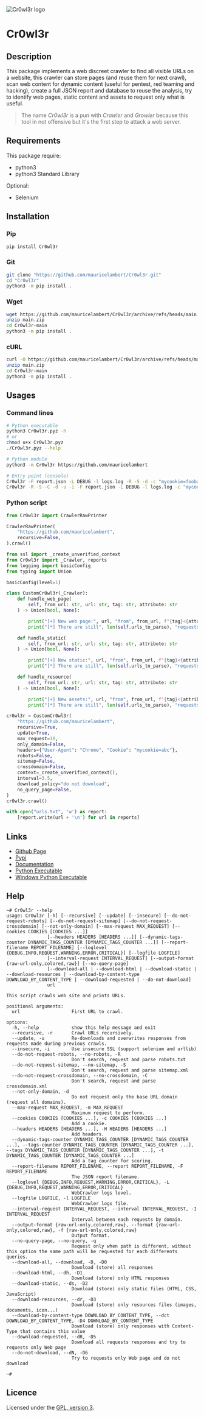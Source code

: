 ![Cr0wl3r logo](https://mauricelambert.github.io/info/python/security/Cr0wl3r_small.png "Cr0wl3r logo")

# Cr0wl3r

## Description

This package implements a web discreet crawler to find all visible URLs on a website, this crawler can store pages (and reuse them for next crawl), scan web content for dynamic content (useful for pentest, red teaming and hacking), create a full JSON report and database to reuse the analysis, try to identify web pages, static content and assets to request only what is useful.

> The name *Cr0wl3r* is a pun with *Crawler* and *Growler* because this tool in not offensive but it's the first step to attack a web server.

## Requirements

This package require:

 - python3
 - python3 Standard Library

Optional:

 - Selenium

## Installation

### Pip

```bash
pip install Cr0wl3r 
```

### Git

```bash
git clone "https://github.com/mauricelambert/Cr0wl3r.git"
cd "Cr0wl3r"
python3 -m pip install .
```

### Wget

```bash
wget https://github.com/mauricelambert/Cr0wl3r/archive/refs/heads/main.zip
unzip main.zip
cd Cr0wl3r-main
python3 -m pip install .
```

### cURL

```bash
curl -O https://github.com/mauricelambert/Cr0wl3r/archive/refs/heads/main.zip
unzip main.zip
cd Cr0wl3r-main
python3 -m pip install .
```

## Usages

### Command lines

```bash
# Python executable
python3 Cr0wl3r.pyz -h
# or
chmod u+x Cr0wl3r.pyz
./Cr0wl3r.pyz --help

# Python module
python3 -m Cr0wl3r https://github.com/mauricelambert

# Entry point (console)
Cr0wl3r -F report.json -L DEBUG -l logs.log -R -S -d -c "mycookie=foobar" -H "User-Agent:Chrome" -m 3 -t "p" -r https://github.com/mauricelambert
Cr0wl3r -R -S -C -d -u -i -F report.json -L DEBUG -l logs.log -c "mycookie=foobar" "session=abc" -c "counter=5" -H "User-Agent:Chrome" "Api-Key:myapikey" -H "Authorization:Basic QWxhZGRpbjpvcGVuIHNlc2FtZQ==" -m 5 -t "p" "img" -t "link" -I 3.5 -f "raw-url-only" -D4 "text/html" -q -r https://github.com/mauricelambert
```

### Python script

```python
from Cr0wl3r import CrawlerRawPrinter

CrawlerRawPrinter(
    "https://github.com/mauricelambert",
    recursive=False,
).crawl()
```

```python
from ssl import _create_unverified_context
from Cr0wl3r import _Crawler, reports
from logging import basicConfig
from typing import Union

basicConfig(level=1)

class CustomCr0wl3r(_Crawler):
    def handle_web_page(
        self, from_url: str, url: str, tag: str, attribute: str
    ) -> Union[bool, None]:

        print("[+] New web page:", url, "from", from_url, f"{tag}<{attribute}>")
        print("[*] There are still", len(self.urls_to_parse), "requests to send.")

    def handle_static(
        self, from_url: str, url: str, tag: str, attribute: str
    ) -> Union[bool, None]:

        print("[+] New static:", url, "from", from_url, f"{tag}<{attribute}>")
        print("[*] There are still", len(self.urls_to_parse), "requests to send.")

    def handle_resource(
        self, from_url: str, url: str, tag: str, attribute: str
    ) -> Union[bool, None]:

        print("[+] New assets:", url, "from", from_url, f"{tag}<{attribute}>")
        print("[*] There are still", len(self.urls_to_parse), "requests to send.")

cr0wl3r = CustomCr0wl3r(
    "https://github.com/mauricelambert",
    recursive=True,
    update=True,
    max_request=10,
    only_domain=False,
    headers={"User-Agent": "Chrome", "Cookie": "mycookie=abc"},
    robots=False,
    sitemap=False,
    crossdomain=False,
    context=_create_unverified_context(),
    interval=3.5,
    download_policy="do not download",
    no_query_page=False,
)
cr0wl3r.crawl()

with open("urls.txt", 'w') as report:
    [report.write(url + '\n') for url in reports]
```

## Links

 - [Github Page](https://github.com/mauricelambert/Cr0wl3r)
 - [Pypi](https://pypi.org/project/Cr0wl3r/)
 - [Documentation](https://mauricelambert.github.io/info/python/security/Cr0wl3r.html)
 - [Python Executable](https://mauricelambert.github.io/info/python/security/Cr0wl3r.pyz)
 - [Windows Python Executable](https://mauricelambert.github.io/info/python/security/Cr0wl3r.exe)

## Help

```text
~# Cr0wl3r --help
usage: Cr0wl3r [-h] [--recursive] [--update] [--insecure] [--do-not-request-robots] [--do-not-request-sitemap] [--do-not-request-crossdomain] [--not-only-domain] [--max-request MAX_REQUEST] [--cookies COOKIES [COOKIES ...]]
               [--headers HEADERS [HEADERS ...]] [--dynamic-tags-counter DYNAMIC_TAGS_COUNTER [DYNAMIC_TAGS_COUNTER ...]] [--report-filename REPORT_FILENAME] [--loglevel {DEBUG,INFO,REQUEST,WARNING,ERROR,CRITICAL}] [--logfile LOGFILE]
               [--interval-request INTERVAL_REQUEST] [--output-format {raw-url-only,colored,raw}] [--no-query-page]
               [--download-all | --download-html | --download-static | --download-resources | --download-by-content-type DOWNLOAD_BY_CONTENT_TYPE | --download-requested | --do-not-download]
               url

This script crawls web site and prints URLs.

positional arguments:
  url                   First URL to crawl.

options:
  -h, --help            show this help message and exit
  --recursive, -r       Crawl URLs recursively.
  --update, -u          Re-downloads and overwrites responses from requests made during previous crawls.
  --insecure, -i        Use insecure SSL (support selenium and urllib)
  --do-not-request-robots, --no-robots, -R
                        Don't search, request and parse robots.txt
  --do-not-request-sitemap, --no-sitemap, -S
                        Don't search, request and parse sitemap.xml
  --do-not-request-crossdomain, --no-crossdomain, -C
                        Don't search, request and parse crossdomain.xml
  --not-only-domain, -d
                        Do not request only the base URL domain (request all domains).
  --max-request MAX_REQUEST, -m MAX_REQUEST
                        Maximum request to perform.
  --cookies COOKIES [COOKIES ...], -c COOKIES [COOKIES ...]
                        Add a cookie.
  --headers HEADERS [HEADERS ...], -H HEADERS [HEADERS ...]
                        Add headers.
  --dynamic-tags-counter DYNAMIC_TAGS_COUNTER [DYNAMIC_TAGS_COUNTER ...], --tags-counter DYNAMIC_TAGS_COUNTER [DYNAMIC_TAGS_COUNTER ...], --tags DYNAMIC_TAGS_COUNTER [DYNAMIC_TAGS_COUNTER ...], -t DYNAMIC_TAGS_COUNTER [DYNAMIC_TAGS_COUNTER ...]
                        Add a tag counter for scoring.
  --report-filename REPORT_FILENAME, --report REPORT_FILENAME, -F REPORT_FILENAME
                        The JSON report filename.
  --loglevel {DEBUG,INFO,REQUEST,WARNING,ERROR,CRITICAL}, -L {DEBUG,INFO,REQUEST,WARNING,ERROR,CRITICAL}
                        WebCrawler logs level.
  --logfile LOGFILE, -l LOGFILE
                        WebCrawler logs file.
  --interval-request INTERVAL_REQUEST, --interval INTERVAL_REQUEST, -I INTERVAL_REQUEST
                        Interval between each requests by domain.
  --output-format {raw-url-only,colored,raw}, --format {raw-url-only,colored,raw}, -f {raw-url-only,colored,raw}
                        Output format.
  --no-query-page, --no-query, -q
                        Request only when path is different, without this option the same path will be requested for each differents queries.
  --download-all, --download, -D, -D0
                        Download (store) all responses
  --download-html, --dh, -D1
                        Download (store) only HTML responses
  --download-static, --ds, -D2
                        Download (store) only static files (HTML, CSS, JavaScript)
  --download-resources, --dr, -D3
                        Download (store) only resources files (images, documents, icon...)
  --download-by-content-type DOWNLOAD_BY_CONTENT_TYPE, --dct DOWNLOAD_BY_CONTENT_TYPE, -D4 DOWNLOAD_BY_CONTENT_TYPE
                        Download (store) only responses with Content-Type that contains this value
  --download-requested, --dR, -D5
                        Download all requests responses and try to requests only Web page
  --do-not-download, --dN, -D6
                        Try to requests only Web page and do not download

~# 
```

## Licence

Licensed under the [GPL, version 3](https://www.gnu.org/licenses/).

